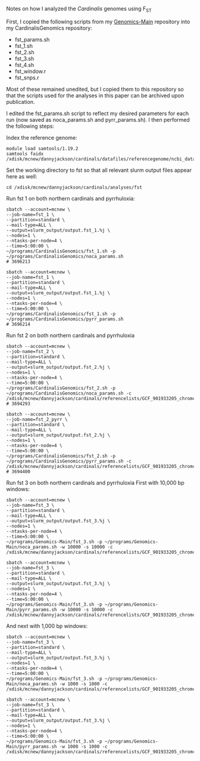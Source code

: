 Notes on how I analyzed the *Cardinalis* genomes using F<sub>ST</sub>

First, I copied the following scripts from my [Genomics-Main](https://github.com/dannyjackson/Genomics-Main) repository into my CardinalisGenomics repository: 
 - fst_params.sh
 - fst_1.sh
 - fst_2.sh
 - fst_3.sh
 - fst_4.sh
 - fst_window.r
 - fst_snps.r

Most of these remained unedited, but I copied them to this repository so that the scripts used for the analyses in this paper can be archived upon publication.

I edited the fst_params.sh script to reflect my desired parameters for each run (now saved as noca_params.sh and pyrr_params.sh). I then performed the following steps:

Index the reference genome:
```
module load samtools/1.19.2
samtools faidx /xdisk/mcnew/dannyjackson/cardinals/datafiles/referencegenome/ncbi_dataset/data/GCF_901933205.1/GCF_901933205.1_STF_HiC_genomic.fna
```


Set the working directory to fst so that all relevant slurm output files appear here as well:
```
cd /xdisk/mcnew/dannyjackson/cardinals/analyses/fst
```


Run fst 1 on both northern cardinals and pyrrhuloxia:
```
sbatch --account=mcnew \
--job-name=fst_1 \
--partition=standard \
--mail-type=ALL \
--output=slurm_output/output.fst_1.%j \
--nodes=1 \
--ntasks-per-node=4 \
--time=5:00:00 \
~/programs/CardinalisGenomics/fst_1.sh -p ~/programs/CardinalisGenomics/noca_params.sh
# 3696213

sbatch --account=mcnew \
--job-name=fst_1 \
--partition=standard \
--mail-type=ALL \
--output=slurm_output/output.fst_1.%j \
--nodes=1 \
--ntasks-per-node=4 \
--time=5:00:00 \
~/programs/CardinalisGenomics/fst_1.sh -p ~/programs/CardinalisGenomics/pyrr_params.sh
# 3696214
```


Run fst 2 on both northern cardinals and pyrrhuloxia
```
sbatch --account=mcnew \
--job-name=fst_2 \
--partition=standard \
--mail-type=ALL \
--output=slurm_output/output.fst_2.%j \
--nodes=1 \
--ntasks-per-node=4 \
--time=5:00:00 \
~/programs/CardinalisGenomics/fst_2.sh -p ~/programs/CardinalisGenomics/noca_params.sh -c /xdisk/mcnew/dannyjackson/cardinals/referencelists/GCF_901933205_chromconversion.txt
# 3694293

sbatch --account=mcnew \
--job-name=fst_2_pyrr \
--partition=standard \
--mail-type=ALL \
--output=slurm_output/output.fst_2.%j \
--nodes=1 \
--ntasks-per-node=4 \
--time=5:00:00 \
~/programs/CardinalisGenomics/fst_2.sh -p ~/programs/CardinalisGenomics/pyrr_params.sh -c /xdisk/mcnew/dannyjackson/cardinals/referencelists/GCF_901933205_chromconversion.txt
# 3694400
```


Run fst 3 on both northern cardinals and pyrrhuloxia
First with 10,000 bp windows:
```
sbatch --account=mcnew \
--job-name=fst_3 \
--partition=standard \
--mail-type=ALL \
--output=slurm_output/output.fst_3.%j \
--nodes=1 \
--ntasks-per-node=4 \
--time=5:00:00 \
~/programs/Genomics-Main/fst_3.sh -p ~/programs/Genomics-Main/noca_params.sh -w 10000 -s 10000 -c /xdisk/mcnew/dannyjackson/cardinals/referencelists/GCF_901933205_chromconversion.txt

sbatch --account=mcnew \
--job-name=fst_3 \
--partition=standard \
--mail-type=ALL \
--output=slurm_output/output.fst_3.%j \
--nodes=1 \
--ntasks-per-node=4 \
--time=5:00:00 \
~/programs/Genomics-Main/fst_3.sh -p ~/programs/Genomics-Main/pyrr_params.sh -w 10000 -s 10000 -c /xdisk/mcnew/dannyjackson/cardinals/referencelists/GCF_901933205_chromconversion.txt
```

And next with 1,000 bp windows:
```
sbatch --account=mcnew \
--job-name=fst_3 \
--partition=standard \
--mail-type=ALL \
--output=slurm_output/output.fst_3.%j \
--nodes=1 \
--ntasks-per-node=4 \
--time=5:00:00 \
~/programs/Genomics-Main/fst_3.sh -p ~/programs/Genomics-Main/noca_params.sh -w 1000 -s 1000 -c /xdisk/mcnew/dannyjackson/cardinals/referencelists/GCF_901933205_chromconversion.txt

sbatch --account=mcnew \
--job-name=fst_3 \
--partition=standard \
--mail-type=ALL \
--output=slurm_output/output.fst_3.%j \
--nodes=1 \
--ntasks-per-node=4 \
--time=5:00:00 \
~/programs/Genomics-Main/fst_3.sh -p ~/programs/Genomics-Main/pyrr_params.sh -w 1000 -s 1000 -c /xdisk/mcnew/dannyjackson/cardinals/referencelists/GCF_901933205_chromconversion.txt
```